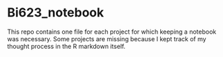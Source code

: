 # Bi623_notebook

This repo contains one file for each project for which keeping a notebook was necessary. Some projects are missing because I kept track of my thought process in the R markdown itself.
